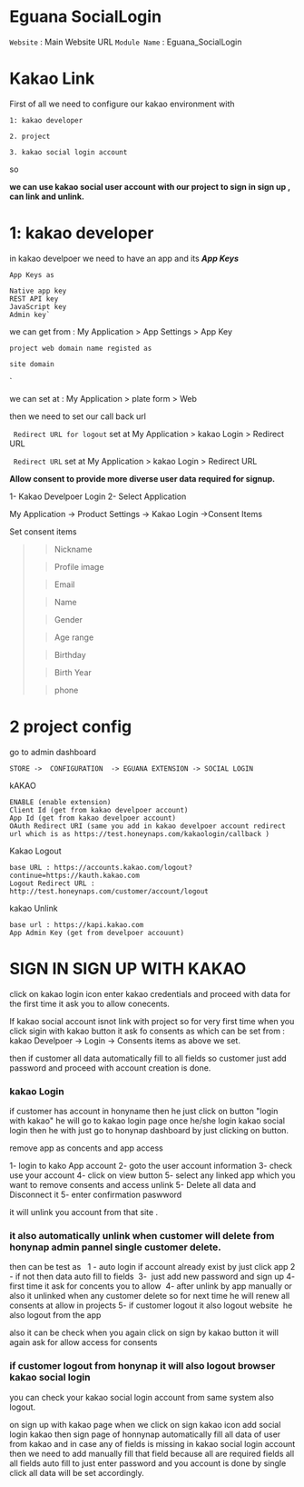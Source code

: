 # Eguana SocialLogin

`Website` : Main Website URL
`Module Name` : Eguana_SocialLogin



# Kakao Link


First of all we need to configure our kakao environment with

`1: kakao developer`

`2. project`

`3. kakao social login account`

so

**we can use kakao social user account with our project to sign in sign up , can link and unlink.**


# 1: kakao developer


in kakao develpoer we need to have an app and its ***App Keys***

`App Keys as`

    Native app key	 
    REST API key	 
    JavaScript key	 
    Admin key`


we can get from : My Application > App Settings > App Key

`project web domain name registed as `

    site domain
`

we can set at : My Application > plate form > Web


then we need to set our call back url

` Redirect URL for logout` set at My Application > kakao Login > Redirect URL

` Redirect URL` set at My Application > kakao Login > Redirect URL





**Allow consent to provide more diverse user data required for signup.**





1- Kakao Develpoer Login
2- Select Application

My Application -> Product Settings -> Kakao Login ->Consent Items


Set consent items

>> Nickname
>
>> Profile image
>
> >Email
>
> >Name
>
> >Gender
>
> > Age range
>
> > Birthday
>
> >Birth Year
>
> >phone

# 2 project config


go to admin dashboard

`STORE ->  CONFIGURATION  -> EGUANA EXTENSION -> SOCIAL LOGIN `

kAKAO

    ENABLE (enable extension)
    Client Id (get from kakao develpoer account)
    App Id (get from kakao develpoer account)
    OAuth Redirect URI (same you add in kakao develpoer account redirect url which is as https://test.honeynaps.com/kakaologin/callback )


Kakao Logout

    base URL : https://accounts.kakao.com/logout?continue=https://kauth.kakao.com
    Logout Redirect URL : http://test.honeynaps.com/customer/account/logout

kakao Unlink

    base url : https://kapi.kakao.com
    App Admin Key (get from develpoer accouunt)



# SIGN IN SIGN UP WITH KAKAO
click on kakao login icon enter kakao credentials and proceed with data for the first time it ask you to allow conecents.

If kakao social account isnot link with project so for very first time
when you click sigin with kakao button it ask fo consents as
which can be set from : kakao Develpoer -> Login -> Consents items as above we set.

then if customer all data automatically fill to all fields so customer just add password and proceed with account creation is done.
### kakao Login

if customer has account in honyname then he just click on button "login with kakao"
he will go to kakao login page once he/she login kakao social login then he with just go to honynap dashboard by just clicking on button.




remove app as concents and app access

1- login to kako App account
2- goto the user account information
3- check use your account
4- click on view button
5- select any linked app which you want to remove consents and access unlink
5- Delete all data and Disconnect it
5- enter confirmation paswword

it will unlink you account from that site .



### it also automatically unlink when customer will delete from honynap admin pannel single customer delete.



then can be test as  
    1 - auto login if account already exist by just click app
2 - if not then data auto fill to fields 
    3-  just add new password and sign up
4- first time it ask for concents you to allow 
    4- after unlink by app manually or also it unlinked when any customer delete so for next time he will renew all consents at allow in projects
5- if customer logout it also logout website  he also logout from the app 


also it can be check when you again click on sign by kakao button it will again ask for allow access for consents


### if customer logout from honynap it will also logout browser kakao social  login

you can check your kakao social login account from same system also logout.



on sign up with kakao page when we click on
sign kakao icon add social login kakao then sign page of honnynap automatically fill all data of user from kakao and in case any of fields is missing in kakao social login account then we need to add manually fill that field because all are required fields all all fields auto fill to just enter password and you account is done by single click all data will be set accordingly.    


